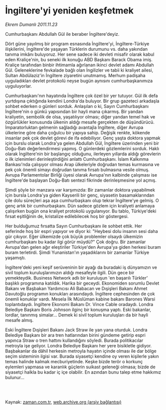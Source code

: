 # İngiltere'yi yeniden keşfetmek

*Ekrem Dumanlı 2011.11.23*

<td class="columnist-detail">
<p>Cumhurbaşkanı Abdullah Gül ile beraber İngiltere'deyiz.</p>
<p>
<div id="haberMetinDiv">
<p>Dört güne yayılmış bir program esnasında İngiltere'yi, İngiltere-Türkiye ilişkilerini, İngiltere'de yaşayan Türklerin durumunu vs. daha yakından tanıma imkânı buluyoruz. Her sene sadece iki devleti misafir olarak kabul eden Kraliçe'nin, bu seneki ilk konuğu ABD Başkanı Barack Obama imiş. Kraliçe tarafından binbir ihtimamla ağırlanan ikinci devlet adamı Abdullah Gül. Geleneklerine fevkalade bağlı olan İngilizler ve tabii ki kraliyet ailesi, Sultan Abdülaziz'in İngiltere ziyaretini unutmamış. Merhum padişaha uyguladıkları devlet protokolü neyse bugün aynısını cumhurbaşkanımıza uyguluyorlar.
<p>Cumhurbaşkanı'nın hayatında İngiltere çok özel bir yer tutuyor. Gül ilk defa yurtdışına çıktığında kendini Londra'da buluyor. Bir grup gazeteci arkadaşla sohbet ederken o günleri sorduk. Anlaşılan o ki, Sayın Cumhurbaşkanı İngiltere'nin o günkü yapısından bir hayli mana çıkarmış. Bir yandan kraliyetin, sembolik de olsa, yaşatılıyor olması; diğer yandan temel hak ve özgürlükler konusunda ülkenin aldığı mesafe gerçekten de düşündürücü. İmparatorluktan gelmenin sağladığı avantajla İngiltere, diğer Avrupa ülkelerine göre daha çoğulcu bir yapıya sahip. Değişik renkte, kökende insanlar pek çok devlet görevi de ifa edebiliyor. Genç yaşta doktora yapmak için burslu olarak Londra'ya gelen Abdullah Gül, İngiltere üzerinden yeni bir Doğu-Batı değerlendirmesi yapmış. O günlerdeki gözlemlerini sorduk. Haklı olarak İngiltere'nin bir başlangıç olduğunu, ilerleyen yıllarda aldığı görevlerin o ilk izlenimleri derinleştirdiğini anlattı Cumhurbaşkanı. İslam Kalkınma Bankası'nda çalışıyor olması Arap ülkeleriyle doğrudan temas kurmasına ve pek çok önemli simayı doğrudan tanıma fırsatı bulmasına vesile olmuş. Avrupa Parlamentolar Birliği üyesi olarak Avrupa'nın kalbinde çalışması ise İngiltere'de başlayan Doğu-Batı sentezi fikrinde derinleşmesine yol açmış.
<p>Şimdi şöyle bir manzara var karşımızda: Bir zamanlar doktora yapabilmek için bursla Londra'ya giden Kayserili bir genç, siyasetin basamaklarından çile dolu süreçleri aşa aşa cumhurbaşkanı olup tekrar İngiltere'ye gelmiş. O genç artık bir cumhurbaşkanı. Dün sadece gözlem için kraliyeti anlamaya çalışırken bugün ona kraliyet protokolü uygulanıyor. Bu tablo, Türkiye'deki fırsat eşitliğinin de, kristalize edilebilecek hoş bir göstergesi.
<p>Her bulduğumuz fırsatta Sayın Cumhurbaşkanı ile sohbet ettik. Her seferinde hoş bir espri yapıyor ve diyor ki: "Heybesi dolu insanın sesi daha gür çıkıyor. Eğer ülkemizde çok büyük problemler olsaydı ülkemizin cumhurbaşkanı bu kadar ilgi görür müydü?" Çok doğru. Bir zamanlar Avrupa'dan gelen ağır eleştiriler Türkiye'den Avrupa'ya giden herkesi buram buram terletirdi. Şimdi Yunanistan'ın yaşadıklarını bir zamanlar Türkiye yaşamıştı.
<p>İngiltere'deki yeni keşif serüveninin bir ayağı da buradaki iş dünyamızın ve sivil toplum kuruluşlarımızın aldığı mesafeyle ilgili. Dün gece bir yemekteydik. Business Network adlı bir kuruluşun 'en başarılı Türkler' başlıklı programına katıldık. Harika bir geceydi. Ekonomiden sorumlu Devlet Bakanı ve Başbakan Yardımcısı Ali Babacan ve Dışişleri Bakanı Ahmet Davutoğlu programın konukları arasındaydı. İngiltere cephesinden de çok önemli konuklar vardı. Mesela İlk Müslüman kabine bakanı Barones Warsi toplantıdaydı. İngiltere Ekonomi Bakanı Dr. Vince Cable oradaydı. Londra Belediye Başkanı Boris Johnson ilginç bir konuşma yaptı. Eski bakanlar, lordlar, tanınmış simalar... Demek ki sivil toplum kuruluşları da bir hayli mesafe almış.
<p>Eski İngiltere Dışişleri Bakanı Jack Straw ile yan yana oturduk. Londra Belediye Başkanı bir ara tren hatlarından birini gündeme getirip espri yapınca Straw o tren hattını kullandığını söyledi. Burada politikacılar metroyla işe geliyor. Londra Belediye Başkanı her yere bisikletle gidiyor. Başbakanlar da dâhil herkesin metroyla hayatın içinde olması ile dar bölge seçim sisteminin ilgisi var. Burada siyasetçi kendine oy veren kişilerle yakın temas halinde kalmak mecburiyetinde. Keşke bizde terör o korkunç eylemleri yapmasa ve karanlık güçlerin suikast geleneği olmasa; bizde de siyasetçi halkla bu kadar iç içe olabilir. En azından bunu talep etme hakkımız bulunur... </p></p></p></p></p></p></div>
</p>


<p><br>
		 </br></p></td>

Kaynak: [zaman.com.tr](http://zaman.com.tr/yazar.do?yazino=1205332), [web.archive.org (arşiv bağlantısı)](http://web.archive.org/web/20111229064829/http://zaman.com.tr:80/yazar.do?yazino=1205332)
